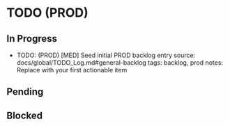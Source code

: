 # TODO (PROD)

## In Progress

- TODO: (PROD) [MED] Seed initial PROD backlog entry <!-- id: TODO-20251002-311 -->
  source: docs/global/TODO_Log.md#general-backlog
  tags: backlog, prod
  notes: Replace with your first actionable item

## Pending

## Blocked
